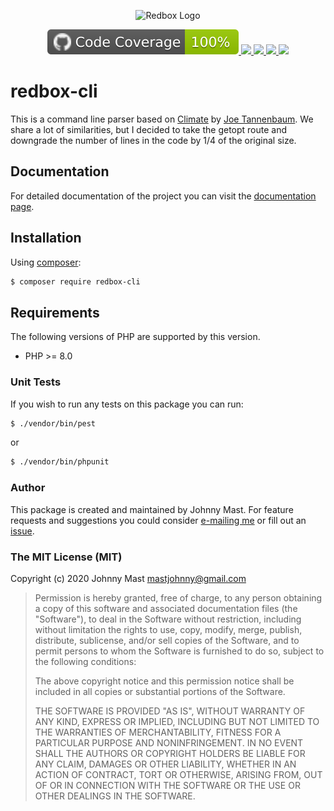 <p align="center">
<img alt="Redbox Logo" src="https://cloud.githubusercontent.com/assets/121194/12361779/5af96e52-bbc0-11e5-91b0-2b7afbc1e5cc.png" />
</p>

<p align="center">

<a title="Code Coverage" href="https://github.com/johnnymast/redbox-cli/actions/workflows/Coverage.yml">
 <img src="docs/badges/coverage.svg" />
</a>

<a title="Pest Unit Tests" href="https://github.com/johnnymast/redbox-cli/actions/workflows/Pest.yml">
 <img src="https://github.com/johnnymast/redbox-cli/actions/workflows/Pest.yml/badge.svg" />
</a>

<a title="Phpstan" href="https://github.com/johnnymast/redbox-cli/actions/workflows/PhpStan.yml">
 <img src="https://github.com/johnnymast/redbox-cli/actions/workflows/PhpStan.yml/badge.svg" />
</a>

<a title="Scrutinizer Code Quality" href="https://scrutinizer-ci.com/g/johnnymast/redbox-cli/?branch=master">
 <img src="https://scrutinizer-ci.com/g/johnnymast/redbox-cli/badges/quality-score.png?b=master" />
</a>


<a title="Twitter URL" href="https://twitter.com/intent/tweet?text=@mastjohnny">
 <img src="https://img.shields.io/twitter/url/http/shields.io.svg?style=social&label=Contact%20author" />
</a>

</p>

# redbox-cli

This is a command line parser based on [Climate](https://github.com/thephpleague/climate)
by [Joe Tannenbaum](https://github.com/joetannenbaum). We share a lot of similarities, but I decided to take the getopt
route and downgrade the number of lines in the code by 1/4 of the original size.

## Documentation

For detailed documentation of the project you can visit
the [documentation page](https://johnnymast.github.io/redbox-cli/).

## Installation

Using [composer](https://packagist.org/packages/redbox/cli):

```bash
$ composer require redbox-cli
```

## Requirements

The following versions of PHP are supported by this version.

+ PHP >= 8.0

### Unit Tests

If you wish to run any tests on this package you can run:

```bash
$ ./vendor/bin/pest
```

or

```bash
$ ./vendor/bin/phpunit
```

### Author

This package is created and maintained by Johnny Mast. For feature requests and suggestions you could
consider [e-mailing me](mailto:mastjohnny@gmail.com) or fill out
an [issue](https://github.com/johnnymast/redbox-cli/issues).

### The MIT License (MIT)

Copyright (c) 2020 Johnny Mast <mastjohnny@gmail.com>

> Permission is hereby granted, free of charge, to any person obtaining a copy
> of this software and associated documentation files (the "Software"), to deal
> in the Software without restriction, including without limitation the rights
> to use, copy, modify, merge, publish, distribute, sublicense, and/or sell
> copies of the Software, and to permit persons to whom the Software is
> furnished to do so, subject to the following conditions:
>
> The above copyright notice and this permission notice shall be included in
> all copies or substantial portions of the Software.
>
> THE SOFTWARE IS PROVIDED "AS IS", WITHOUT WARRANTY OF ANY KIND, EXPRESS OR
> IMPLIED, INCLUDING BUT NOT LIMITED TO THE WARRANTIES OF MERCHANTABILITY,
> FITNESS FOR A PARTICULAR PURPOSE AND NONINFRINGEMENT. IN NO EVENT SHALL THE
> AUTHORS OR COPYRIGHT HOLDERS BE LIABLE FOR ANY CLAIM, DAMAGES OR OTHER
> LIABILITY, WHETHER IN AN ACTION OF CONTRACT, TORT OR OTHERWISE, ARISING FROM,
> OUT OF OR IN CONNECTION WITH THE SOFTWARE OR THE USE OR OTHER DEALINGS IN
> THE SOFTWARE.
 
